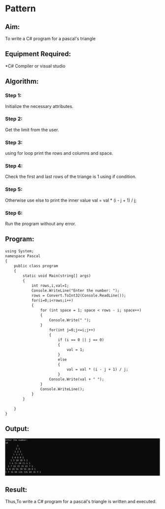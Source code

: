 # Pattern

## Aim:
To write a C# program for a pascal's triangle

## Equipment Required:
 *C# Compiler or visual studio 
## Algorithm:
### Step 1: 
Initialize the necessary attributes.
### Step 2:
Get the limit from the user.
### Step 3:
using for loop print the rows and columns and space.
### Step 4:
Check the first and last rows of the triange is 1 using if condition.
### Step 5:
Otherwise use else to print the inner value
val = val * (i - j + 1) / j;
### Step 6:
Run the program without any error.
## Program:
```
using System;
namespace Pascal
{
    public class program
    {
        static void Main(string[] args)
        {
            int rows,i,val=1;
            Console.WriteLine("Enter the number: ");
            rows = Convert.ToInt32(Console.ReadLine());
            for(i=0;i<rows;i++)
            {
                for (int space = 1; space < rows - i; space++)
                {
                    Console.Write(" ");
                }
                    for(int j=0;j<=i;j++)
                    {
                        if (i == 0 || j == 0)
                        {
                            val = 1;
                        }
                        else
                        {
                            val = val * (i - j + 1) / j;
                        }
                    Console.Write(val + " ");
                }
                Console.WriteLine();
            }
        }

    }
}
```
## Output:
![output](s1.png)

## Result:
Thus,To write a C# program for a pascal's triangle is written and executed.